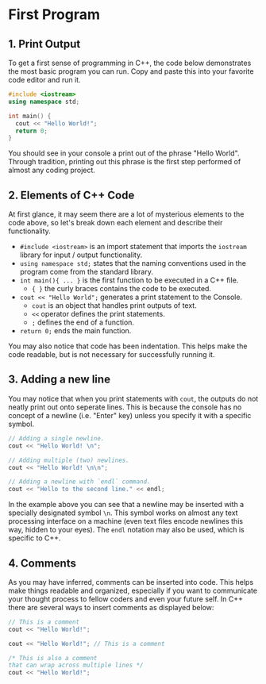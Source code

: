 # First Program

## 1. Print Output

To get a first sense of programming in C++, the code below demonstrates the most basic program you can run. Copy and paste this into your favorite code editor and run it.

```c++
#include <iostream>
using namespace std;

int main() {
  cout << "Hello World!";
  return 0;
}
```

You should see in your console a print out of the phrase "Hello World". Through tradition, printing out this phrase is the first step performed of almost any coding project.

## 2. Elements of C++ Code
At first glance, it may seem there are a lot of mysterious elements to the code above, so let's break down each element and describe their functionality.

- `#include <iostream>` is an import statement that imports the `iostream` library for input / output functionality.
- `using namespace std;` states that the naming conventions used in the program come from the standard library.
- `int main(){ ... }` is the first function to be executed in a C++ file.
  - `{ }` the curly braces contains the code to be executed.
- `cout << "Hello World";` generates a print statement to the Console.
  - `cout` is an object that handles print outputs of text.
  - `<<` operator defines the print statements.
  - `;` defines the end of a function.
- `return 0;` ends the main function.

You may also notice that code has been indentation. This helps make the code readable, but is not necessary for successfully running it.

## 3. Adding a new line

You may notice that when you print statements with `cout`, the outputs do not neatly print out onto seperate lines. This is because the console has no concept of a newline (i.e. "Enter" key) unless you specify it with a specific symbol.

```c++
// Adding a single newline.
cout << "Hello World! \n";

// Adding multiple (two) newlines.
cout << "Hello World! \n\n";

// Adding a newline with `endl` command.
cout << "Hello to the second line." << endl;
```
In the example above you can see that a newline may be inserted with a specially designated symbol `\n`. This symbol works on almost any text processing interface on a machine (even text files encode newlines this way, hidden to your eyes). The `endl` notation may also be used, which is specific to C++.

## 4. Comments

As you may have inferred, comments can be inserted into code. This helps make things readable and organized, especially if you want to communicate your thought process to fellow coders and even your future self. In C++ there are several ways to insert comments as displayed below:

```c++
// This is a comment
cout << "Hello World!";

cout << "Hello World!"; // This is a comment

/* This is also a comment
that can wrap across multiple lines */
cout << "Hello World!";
```

